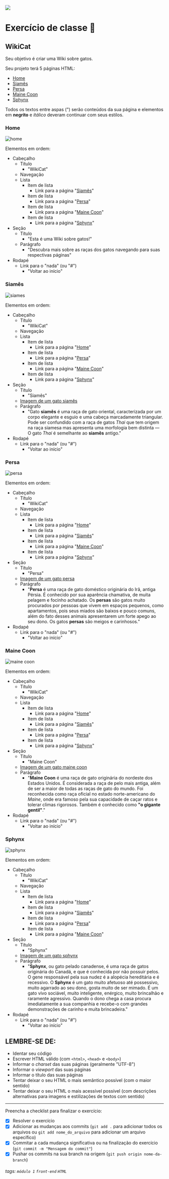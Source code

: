 ![](https://i.imgur.com/xG74tOh.png)

# Exercício de classe 🏫

## WikiCat

Seu objetivo é criar uma Wiki sobre gatos.

Seu projeto terá 5 páginas HTML:
- [Home](#home)
- [Siamês](#siamês)
- [Persa](#persa)
- [Maine Coon](#maine-coon)
- [Sphynx](#sphynx)

Todos os textos entre aspas (") serão conteúdos da sua página e elementos em **negrito** e *itálico* deveram continuar com seus estilos.

### Home
![home](https://i.imgur.com/shPWJWL.png)

Elementos em ordem: 
- Cabeçalho
  - Título
    - "WikiCat"
  - Navegação
  - Lista
    - Item de lista
      - Link para a página "[Siamês](#siamês)"
    - Item de lista
      - Link para a página "[Persa](#persa)"
    - Item de lista
      - Link para a página "[Maine Coon](#maine-coon)"
    - Item de lista
      - Link para a página "[Sphynx](#sphynx)"
- Seção
  - Título
    - "Esta é uma Wiki sobre gatos!"
  - Parágrafo
    - "Descubra mais sobre as raças dos gatos navegando para suas respectivas páginas"
- Rodapé
  - Link para o "nada" (ou "#")
    - "Voltar ao início"
### Siamês
![siames](https://i.imgur.com/pA0OF9c.png)

Elementos em ordem: 
- Cabeçalho
  - Título
    - "WikiCat"
  - Navegação
  - Lista
    - Item de lista
      - Link para a página "[Home](#home)"
    - Item de lista
      - Link para a página "[Persa](#persa)"
    - Item de lista
      - Link para a página "[Maine Coon](#maine-coon)"
    - Item de lista
      - Link para a página "[Sphynx](#sphynx)"
- Seção
  - Título
    - "Siamês"
  - [Imagem de um gato siamês](https://upload.wikimedia.org/wikipedia/commons/thumb/9/97/Siamese_cat.jpg/300px-Siamese_cat.jpg)
  - Parágrafo
    - "Gato **siamês** é uma raça de gato oriental, caracterizada por um corpo elegante e esguio e uma cabeça marcadamente triangular. Pode ser confundido com a raça de gatos *Thai* que tem origem na raça siamesa mas apresenta uma morfologia bem distinta — O gato *Thai* é semelhante ao **siamês** antigo."
- Rodapé
  - Link para o "nada" (ou "#")
    - "Voltar ao início"
### Persa
![persa](https://i.imgur.com/KYTpC3z.png)

Elementos em ordem: 
- Cabeçalho
  - Título
    - "WikiCat"
  - Navegação
  - Lista
    - Item de lista
      - Link para a página "[Home](#home)"
    - Item de lista
      - Link para a página "[Siamês](#siamês)"
    - Item de lista
      - Link para a página "[Maine Coon](#maine-coon)"
    - Item de lista
      - Link para a página "[Sphynx](#sphynx)"
- Seção
  - Título
    - "Persa"
  - [Imagem de um gato persa](https://upload.wikimedia.org/wikipedia/commons/thumb/8/8f/P1160129_%282%29_ps_1600.jpg/375px-P1160129_%282%29_ps_1600.jpg)
  - Parágrafo
    - "**Persa** é uma raça de gato doméstico originária do Irã, antiga Pérsia. É conhecido por sua aparência chamativa, de muita pelagem e focinho achatado. Os **persas** são gatos muito procurados por pessoas que vivem em espaços pequenos, como apartamentos, pois seus miados são baixos e pouco comuns, além do fato desses animais apresentarem um forte apego ao seu dono. Os gatos **persas** são meigos e carinhosos."
- Rodapé
  - Link para o "nada" (ou "#")
    - "Voltar ao início"
### Maine Coon
![maine coon](https://i.imgur.com/Eajt8xQ.png)

Elementos em ordem: 
- Cabeçalho
  - Título
    - "WikiCat"
  - Navegação
  - Lista
    - Item de lista
      - Link para a página "[Home](#home)"
    - Item de lista
      - Link para a página "[Siamês](#siamês)"
    - Item de lista
      - Link para a página "[Persa](#persa)"
    - Item de lista
      - Link para a página "[Sphynx](#sphynx)"
- Seção
  - Título
    - "Maine Coon"
  - [Imagem de um gato maine coon](https://upload.wikimedia.org/wikipedia/commons/thumb/0/09/Maine_Coon_Fallen_male_Angel_of_Canadian_Summer_01.jpg/345px-Maine_Coon_Fallen_male_Angel_of_Canadian_Summer_01.jpg)
  - Parágrafo
    - "**Maine Coon** é uma raça de gato originária do nordeste dos Estados Unidos. É considerada a raça de pelo mais antiga, além de ser a maior de todas as raças de gato do mundo. Foi reconhecida como raça oficial no estado norte-americano do *Maine*, onde era famoso pela sua capacidade de caçar ratos e tolerar climas rigorosos. Também é conhecido como **"o gigante gentil"**."
- Rodapé
  - Link para o "nada" (ou "#")
    - "Voltar ao início"
### Sphynx
![sphynx](https://i.imgur.com/4qlE3Ju.png)

Elementos em ordem: 
- Cabeçalho
  - Título
    - "WikiCat"
  - Navegação
  - Lista
    - Item de lista
      - Link para a página "[Home](#home)"
    - Item de lista
      - Link para a página "[Siamês](#siamês)"
    - Item de lista
      - Link para a página "[Persa](#persa)"
    - Item de lista
      - Link para a página "[Maine Coon](#maine-coon)"
- Seção
  - Título
    - "Sphynx"
  - [Imagem de um gato sphynx](https://upload.wikimedia.org/wikipedia/commons/thumb/9/99/GreekSphynxCat1.png/300px-GreekSphynxCat1.png)
  - Parágrafo
    - "**Sphynx**, ou gato pelado canadense, é uma raça de gatos originária do Canadá, e que é conhecida por não possuir pelos. O gene responsável pela sua nudez é a alopécia hereditária e é recessivo. O **Sphynx** é um gato muito afetuoso até possessivo, muito agarrado ao seu dono, gosta muito de ser mimado. É um gato vivo sociável, muito inteligente, enérgico, muito brincalhão e raramente agressivo. Quando o dono chega a casa procura imediatamente a sua companhia e recebe-o com grandes demonstrações de carinho e muita brincadeira."
- Rodapé
  - Link para o "nada" (ou "#")
    - "Voltar ao início"

## LEMBRE-SE DE:
- Identar seu código
- Escrever HTML válido (com `<html>`, `<head>` e `<body>`)
- Informar o *charset* das suas páginas (geralmente "UTF-8")
- Informar o *viewport* das suas páginas
- Informar o título das suas páginas
- Tentar deixar o seu HTML o mais semântico possível (com o maior sentido)
- Tentar deixar o seu HTML o mais acessível possível (com descrições alternativas para imagens e estilizações de textos com sentido)

---

Preencha a checklist para finalizar o exercício:

- [X] Resolver o exercício
- [X] Adicionar as mudanças aos commits (`git add .` para adicionar todos os arquivos ou `git add nome_do_arquivo` para adicionar um arquivo específico)
- [X] Commitar a cada mudança significativa ou na finalização do exercício (`git commit -m "Mensagem do commit"`)
- [X] Pushar os commits na sua branch na origem (`git push origin nome-da-branch`)

###### tags: `módulo 1` `front-end` `HTML`
